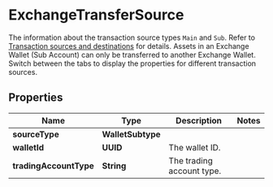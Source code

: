 

# ExchangeTransferSource

The information about the transaction source types `Main` and `Sub`. Refer to [Transaction sources and destinations](/v2/guides/sources-and-destinations) for details.  Assets in an Exchange Wallet (Sub Account) can only be transferred to another Exchange Wallet.  Switch between the tabs to display the properties for different transaction sources. 

## Properties

| Name | Type | Description | Notes |
|------------ | ------------- | ------------- | -------------|
|**sourceType** | **WalletSubtype** |  |  |
|**walletId** | **UUID** | The wallet ID. |  |
|**tradingAccountType** | **String** | The trading account type. |  |



